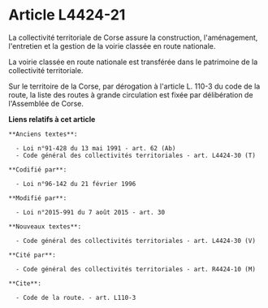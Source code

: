 # Article L4424-21

La collectivité territoriale de Corse assure la construction, l'aménagement, l'entretien et la gestion de la voirie classée
en route nationale.

La voirie classée en route nationale est transférée dans le patrimoine de la collectivité territoriale. 

Sur le territoire de la Corse, par dérogation à l'article L. 110-3 du code de la route, la liste des routes à grande
circulation est fixée par délibération de l'Assemblée de Corse.

**Liens relatifs à cet article**

	**Anciens textes**:

	  - Loi n°91-428 du 13 mai 1991 - art. 62 (Ab)
	  - Code général des collectivités territoriales - art. L4424-30 (T)

	**Codifié par**:

	  - Loi n°96-142 du 21 février 1996

	**Modifié par**:

	  - Loi n°2015-991 du 7 août 2015 - art. 30

	**Nouveaux textes**:

	  - Code général des collectivités territoriales - art. L4424-30 (V)

	**Cité par**:

	  - Code général des collectivités territoriales - art. R4424-10 (M)

	**Cite**:

	  - Code de la route. - art. L110-3
